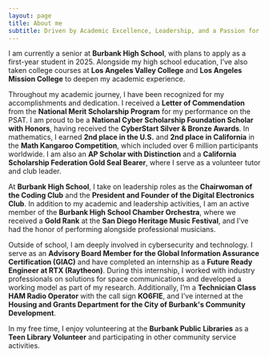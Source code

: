 ```yaml
---
layout: page
title: About me
subtitle: Driven by Academic Excellence, Leadership, and a Passion for Technology
---
```


I am currently a senior at **Burbank High School**, with plans to apply as a first-year student in 2025. Alongside my high school education, I’ve also taken college courses at **Los Angeles Valley College** and **Los Angeles Mission College** to deepen my academic experience.

Throughout my academic journey, I have been recognized for my accomplishments and dedication. I received a **Letter of Commendation** from the **National Merit Scholarship Program** for my performance on the PSAT. I am proud to be a **National Cyber Scholarship Foundation Scholar with Honors**, having received the **CyberStart Silver & Bronze Awards**. In mathematics, I earned **2nd place in the U.S.** and **2nd place in California** in the **Math Kangaroo Competition**, which included over 6 million participants worldwide. I am also an **AP Scholar with Distinction** and a **California Scholarship Federation Gold Seal Bearer**, where I serve as a volunteer tutor and club leader.

At **Burbank High School**, I take on leadership roles as the **Chairwoman of the Coding Club** and the **President and Founder of the Digital Electronics Club**. In addition to my academic and leadership activities, I am an active member of the **Burbank High School Chamber Orchestra**, where we received a **Gold Rank** at the **San Diego Heritage Music Festival**, and I’ve had the honor of performing alongside professional musicians.

Outside of school, I am deeply involved in cybersecurity and technology. I serve as an **Advisory Board Member for the Global Information Assurance Certification (GIAC)** and have completed an internship as a **Future Ready Engineer at RTX (Raytheon)**. During this internship, I worked with industry professionals on solutions for space communications and developed a working model as part of my research. Additionally, I’m a **Technician Class HAM Radio Operator** with the call sign **KO6FIE**, and I’ve interned at the **Housing and Grants Department for the City of Burbank's Community Development**.

In my free time, I enjoy volunteering at the **Burbank Public Libraries** as a **Teen Library Volunteer** and participating in other community service activities.
